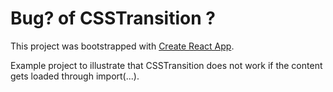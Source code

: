 # Bug? of CSSTransition ?

This project was bootstrapped with [Create React App](https://github.com/facebook/create-react-app).


Example project to illustrate that CSSTransition does not work if the content gets loaded through import(...).
